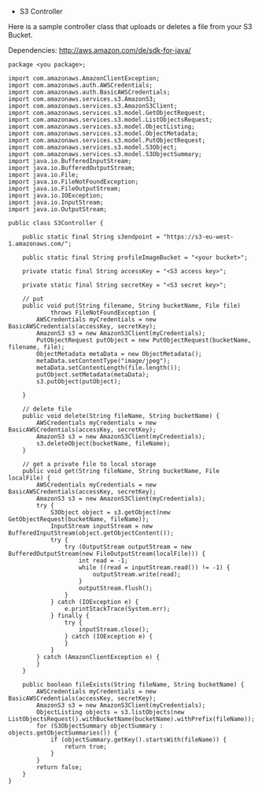 * S3 Controller

Here is a sample controller class that uploads or deletes a file from your S3 Bucket.

Dependencies: http://aws.amazon.com/de/sdk-for-java/

    package <you package>;

    import com.amazonaws.AmazonClientException;
    import com.amazonaws.auth.AWSCredentials;
    import com.amazonaws.auth.BasicAWSCredentials;
    import com.amazonaws.services.s3.AmazonS3;
    import com.amazonaws.services.s3.AmazonS3Client;
    import com.amazonaws.services.s3.model.GetObjectRequest;
    import com.amazonaws.services.s3.model.ListObjectsRequest;
    import com.amazonaws.services.s3.model.ObjectListing;
    import com.amazonaws.services.s3.model.ObjectMetadata;
    import com.amazonaws.services.s3.model.PutObjectRequest;
    import com.amazonaws.services.s3.model.S3Object;
    import com.amazonaws.services.s3.model.S3ObjectSummary;
    import java.io.BufferedInputStream;
    import java.io.BufferedOutputStream;
    import java.io.File;
    import java.io.FileNotFoundException;
    import java.io.FileOutputStream;
    import java.io.IOException;
    import java.io.InputStream;
    import java.io.OutputStream;

    public class S3Controller {

        public static final String s3endpoint = "https://s3-eu-west-1.amazonaws.com/";
        
        public static final String profileImageBucket = "<your bucket>";
        
        private static final String accessKey = "<S3 access key>";

        private static final String secretKey = "<S3 secret key>";
       
        // put 
        public void put(String filename, String bucketName, File file)
                throws FileNotFoundException {
            AWSCredentials myCredentials = new BasicAWSCredentials(accessKey, secretKey);
            AmazonS3 s3 = new AmazonS3Client(myCredentials);
            PutObjectRequest putObject = new PutObjectRequest(bucketName, filename, file);
            ObjectMetadata metaData = new ObjectMetadata();
            metaData.setContentType("image/jpeg");
            metaData.setContentLength(file.length());
            putObject.setMetadata(metaData);
            s3.putObject(putObject);

        }

        // delete file
        public void delete(String fileName, String bucketName) {
            AWSCredentials myCredentials = new BasicAWSCredentials(accessKey, secretKey);
            AmazonS3 s3 = new AmazonS3Client(myCredentials);
            s3.deleteObject(bucketName, fileName);
        }

        // get a private file to local storage
        public void get(String fileName, String bucketName, File localFile) {
            AWSCredentials myCredentials = new BasicAWSCredentials(accessKey, secretKey);
            AmazonS3 s3 = new AmazonS3Client(myCredentials);
            try {
                S3Object object = s3.getObject(new GetObjectRequest(bucketName, fileName));
                InputStream inputStream = new BufferedInputStream(object.getObjectContent());
                try {
                    try (OutputStream outputStream = new BufferedOutputStream(new FileOutputStream(localFile))) {
                        int read = -1;
                        while ((read = inputStream.read()) != -1) {
                            outputStream.write(read);
                        }
                        outputStream.flush();
                    }
                } catch (IOException e) {
                    e.printStackTrace(System.err);
                } finally {
                    try {
                        inputStream.close();
                    } catch (IOException e) {
                    }
                }
            } catch (AmazonClientException e) {
            }
        }

        public boolean fileExists(String fileName, String bucketName) {
            AWSCredentials myCredentials = new BasicAWSCredentials(accessKey, secretKey);
            AmazonS3 s3 = new AmazonS3Client(myCredentials);
            ObjectListing objects = s3.listObjects(new ListObjectsRequest().withBucketName(bucketName).withPrefix(fileName));
            for (S3ObjectSummary objectSummary : objects.getObjectSummaries()) {
                if (objectSummary.getKey().startsWith(fileName)) {
                    return true;
                }
            }
            return false;
        }
    }

